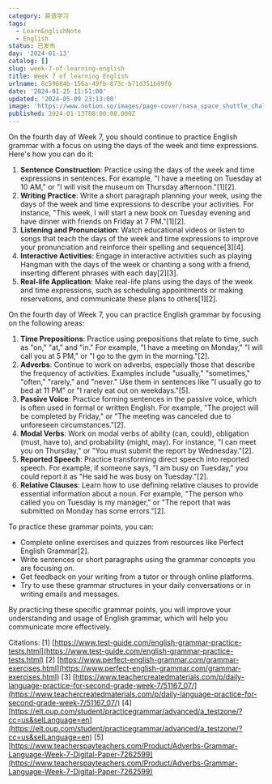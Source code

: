 ```yaml
---
category: 英语学习
tags:
  - LearnEnglishNote
  - English
status: 已发布
day: '2024-01-13'
catalog: []
slug: week-7-of-learning-english
title: Week 7 of learning English
urlname: 8c59684b-156a-49fb-873c-b71d351b89f0
date: '2024-01-25 11:51:00'
updated: '2024-05-09 23:13:00'
image: 'https://www.notion.so/images/page-cover/nasa_space_shuttle_challenger.jpg'
published: 2024-01-13T08:00:00.000Z
---
```


On the fourth day of Week 7, you should continue to practice English grammar with a focus on using the days of the week and time expressions. Here's how you can do it:

1. **Sentence Construction**: Practice using the days of the week and time expressions in sentences. For example, "I have a meeting on Tuesday at 10 AM," or "I will visit the museum on Thursday afternoon."[1][2].
2. **Writing Practice**: Write a short paragraph planning your week, using the days of the week and time expressions to describe your activities. For instance, "This week, I will start a new book on Tuesday evening and have dinner with friends on Friday at 7 PM."[1][2].
3. **Listening and Pronunciation**: Watch educational videos or listen to songs that teach the days of the week and time expressions to improve your pronunciation and reinforce their spelling and sequence[3][4].
4. **Interactive Activities**: Engage in interactive activities such as playing Hangman with the days of the week or chanting a song with a friend, inserting different phrases with each day[2][3].
5. **Real-life Application**: Make real-life plans using the days of the week and time expressions, such as scheduling appointments or making reservations, and communicate these plans to others[1][2].

On the fourth day of Week 7, you can practice English grammar by focusing on the following areas:

1. **Time Prepositions**: Practice using prepositions that relate to time, such as "on," "at," and "in." For example, "I have a meeting on Monday," "I will call you at 5 PM," or "I go to the gym in the morning."[2].
2. **Adverbs**: Continue to work on adverbs, especially those that describe the frequency of activities. Examples include "usually," "sometimes," "often," "rarely," and "never." Use them in sentences like "I usually go to bed at 11 PM" or "I rarely eat out on weekdays."[5].
3. **Passive Voice**: Practice forming sentences in the passive voice, which is often used in formal or written English. For example, "The project will be completed by Friday," or "The meeting was canceled due to unforeseen circumstances."[2].
4. **Modal Verbs**: Work on modal verbs of ability (can, could), obligation (must, have to), and probability (might, may). For instance, "I can meet you on Thursday," or "You must submit the report by Wednesday."[2].
5. **Reported Speech**: Practice transforming direct speech into reported speech. For example, if someone says, "I am busy on Tuesday," you could report it as "He said he was busy on Tuesday."[2].
6. **Relative Clauses**: Learn how to use defining relative clauses to provide essential information about a noun. For example, "The person who called you on Tuesday is my manager," or "The report that was submitted on Monday has some errors."[2].

To practice these grammar points, you can:

- Complete online exercises and quizzes from resources like Perfect English Grammar[2].
- Write sentences or short paragraphs using the grammar concepts you are focusing on.
- Get feedback on your writing from a tutor or through online platforms.
- Try to use these grammar structures in your daily conversations or in writing emails and messages.

By practicing these specific grammar points, you will improve your understanding and usage of English grammar, which will help you communicate more effectively.


Citations:
[1] [https://www.test-guide.com/english-grammar-practice-tests.html](https://www.test-guide.com/english-grammar-practice-tests.html)
[2] [https://www.perfect-english-grammar.com/grammar-exercises.html](https://www.perfect-english-grammar.com/grammar-exercises.html)
[3] [https://www.teachercreatedmaterials.com/p/daily-language-practice-for-second-grade-week-7/51167_07/](https://www.teachercreatedmaterials.com/p/daily-language-practice-for-second-grade-week-7/51167_07/)
[4] [https://elt.oup.com/student/practicegrammar/advanced/a_testzone/?cc=us&selLanguage=en](https://elt.oup.com/student/practicegrammar/advanced/a_testzone/?cc=us&selLanguage=en)
[5] [https://www.teacherspayteachers.com/Product/Adverbs-Grammar-Language-Week-7-Digital-Paper-7262599](https://www.teacherspayteachers.com/Product/Adverbs-Grammar-Language-Week-7-Digital-Paper-7262599)


